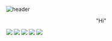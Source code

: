![header](https://capsule-render.cercel.app/api?type=slice&color=auto&height=250&section=header&text=Jungsu-Yun&fontsize=100)

<center>"Hi"</center>

<img src="https://img.shields.io/badge/C++-3766AB?sytle=flat-square&logo=C%2B%2B&logoColor=white&color=informational"/></a>
<img src="https://img.shields.io/badge/ROS-3766AB?sytle=flat-square&logo=ROS&logoColor=white&color=informational"/></a>
<img src="https://img.shields.io/badge/Python-3766AB?style=flat-square&logo=Python&logoColor=white&color=informational"/></a>
<img src="https://img.shields.io/badge/flask-3766AB?sytle=flat-square&logo=Flask&logoColor=white&color=informational"/></a>
<img src="https://img.shields.io/badge/RaspberryPi-3766AB?sytle=flat-square&logo=RaspberryPi&logoColor=white&color=informational"/></a>
